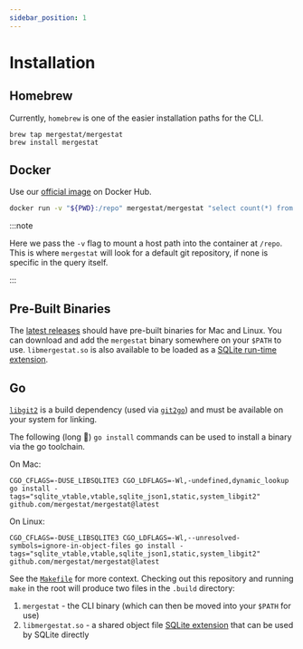 ```yaml
---
sidebar_position: 1
---
```


# Installation

## Homebrew

Currently, `homebrew` is one of the easier installation paths for the CLI.

```
brew tap mergestat/mergestat
brew install mergestat
```

## Docker

Use our [official image](https://hub.docker.com/r/mergestat/mergestat) on Docker Hub.

```bash
docker run -v "${PWD}:/repo" mergestat/mergestat "select count(*) from commits"
```

:::note

Here we pass the `-v` flag to mount a host path into the container at `/repo`. This is where `mergestat` will look for a default git repository, if none is specific in the query itself.

:::


## Pre-Built Binaries

The [latest releases](https://github.com/mergestat/mergestat-lite/releases) should have pre-built binaries for Mac and Linux.
You can download and add the `mergestat` binary somewhere on your `$PATH` to use.
`libmergestat.so` is also available to be loaded as a [SQLite run-time extension](/mergestat-lite/usage/runtime-extension).

## Go

[`libgit2`](https://libgit2.org/) is a build dependency (used via [`git2go`](https://github.com/libgit2/git2go)) and must be available on your system for linking.

The following (long 😬) `go install` commands can be used to install a binary via the go toolchain.

On Mac:
```
CGO_CFLAGS=-DUSE_LIBSQLITE3 CGO_LDFLAGS=-Wl,-undefined,dynamic_lookup go install -tags="sqlite_vtable,vtable,sqlite_json1,static,system_libgit2" github.com/mergestat/mergestat@latest
```

On Linux:
```
CGO_CFLAGS=-DUSE_LIBSQLITE3 CGO_LDFLAGS=-Wl,--unresolved-symbols=ignore-in-object-files go install -tags="sqlite_vtable,vtable,sqlite_json1,static,system_libgit2" github.com/mergestat/mergestat@latest
```

See the [`Makefile`](https://github.com/mergestat/mergestat-lite/blob/main/Makefile) for more context.
Checking out this repository and running `make` in the root will produce two files in the `.build` directory:

  1. `mergestat` - the CLI binary (which can then be moved into your `$PATH` for use)
  2. `libmergestat.so` - a shared object file [SQLite extension](https://www.sqlite.org/loadext.html) that can be used by SQLite directly
